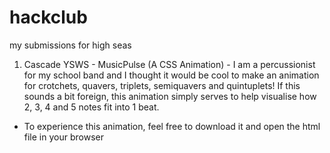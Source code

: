 # hackclub
my submissions for high seas

1. Cascade YSWS - MusicPulse (A CSS Animation) - I am a percussionist for my school band and I thought it would be cool to make an animation for crotchets, quavers, triplets, semiquavers and quintuplets! If this sounds a bit foreign, this animation simply serves to help visualise how 2, 3, 4 and 5 notes fit into 1 beat.
- To experience this animation, feel free to download it and open the html file in your browser
